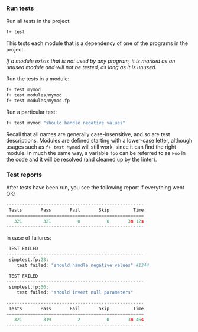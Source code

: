 
### Run tests

Run all tests in the project:
```python
f+ test
```
This tests each module that is a dependency of one of the programs in the project.

*If a module exists that is not used by any program, it is marked as an unused module and will not be tested, as long as it is unused.*

Run the tests in a module:

```python
f+ test mymod
f+ test modules/mymod
f+ test modules/mymod.fp
```

Run a particular test:
```python
f+ test mymod "should handle negative values"
```

Recall that all names are generally case-insensitive, and so are test descriptions. Modules are defined starting with a lower-case letter, although usages such as `f+ test Mymod` will still work, since it can  find the right module. In much the same way, a variable `foo` can be referred to as `Foo` in the code and it will be resolved (and cleaned up by the linter).

### Test reports

After tests have been run, you see the following report if everything went OK:

```python
----------------------------------------------------
 Tests       Pass       Fail       Skip         Time
====================================================
   321        321          0          0       3m 12s
----------------------------------------------------
```

In case of failures:

```python
 TEST FAILED
----------------------------------------------------
 simptest.fp:23:
    test failed: "should handle negative values" #1344

 TEST FAILED
----------------------------------------------------
 simptest.fp:66:
    test failed: "should invert null parameters"

----------------------------------------------------
 Tests       Pass       Fail       Skip         Time
====================================================
   321        319          2          0       3m 46s
----------------------------------------------------
```